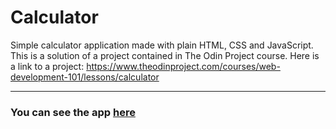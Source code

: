 # Calculator

Simple calculator application made with plain HTML, CSS and JavaScript. This is a solution of a project contained in The Odin Project course. Here is a link to a project: https://www.theodinproject.com/courses/web-development-101/lessons/calculator

---

### You can see the app [here](https://m-rejdych.github.io/Calculator/)
